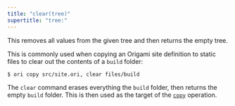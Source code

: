 ```yaml
---
title: "clear(tree)"
supertitle: "tree:"
---
```


This removes all values from the given tree and then returns the empty tree.

This is commonly used when copying an Origami site definition to static files to clear out the contents of a `build` folder:

```console
$ ori copy src/site.ori, clear files/build
```

The `clear` command erases everything the `build` folder, then returns the empty `build` folder. This is then used as the target of the [`copy`](copy.html) operation.

